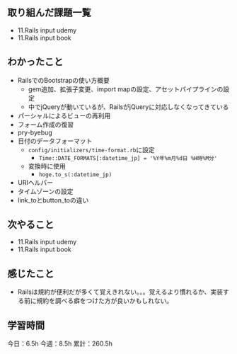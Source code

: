 ## 取り組んだ課題一覧

- 11.Rails input udemy
- 11.Rails input book

## わかったこと

- RailsでのBootstrapの使い方概要
  - gem追加、拡張子変更、import mapの設定、アセットパイプラインの設定
  - 中でjQueryが動いているが、RailsがjQueryに対応しなくなってきている
- パーシャルによるビューの再利用
- フォーム作成の復習
- pry-byebug
- 日付のデータフォーマット
  - `config/initializers/time-format.rb`に設定
    - `Time::DATE_FORMATS[:datetime_jp] = '%Y年%m月%d日 %H時%M分'`
  - 変換時に使用
    - `hoge.to_s(:datetime_jp)`
- URIヘルパー
- タイムゾーンの設定
- link_toとbutton_toの違い

## 次やること

- 11.Rails input udemy
- 11.Rails input book

## 感じたこと

- Railsは規約が便利だが多くて覚えきれない。。。覚えるより慣れるか、実装する前に規約を調べる癖をつけた方が良いかもしれない。

## 学習時間

今日：6.5h
今週：8.5h
累計：260.5h
